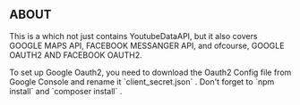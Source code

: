 ## ABOUT

  <p>This is a which not just contains YoutubeDataAPI, but it also covers GOOGLE MAPS API, FACEBOOK MESSANGER API, and ofcourse, GOOGLE OAUTH2 AND FACEBOOK OAUTH2.</p>

  <p>To set up Google Oauth2, you need to download the Oauth2 Config file from Google Console and rename it `client_secret.json` . Don't forget to `npm install` and `composer install` .</p>